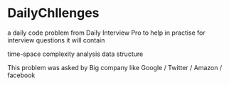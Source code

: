 # DailyChllenges
a daily code problem from Daily Interview Pro to help in practise for interview questions
it will contain 

time-space complexity analysis
data structure 

This problem was asked by Big company like Google / Twitter / Amazon / facebook 
